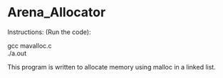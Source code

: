 # Arena_Allocator 

Instructions: (Run the code):

gcc mavalloc.c <br />
./a.out <br />

This program is written to allocate memory using malloc in a linked list. <br />



